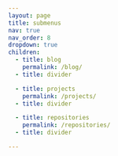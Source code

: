 ```yaml
---
layout: page
title: submenus
nav: true
nav_order: 8
dropdown: true
children:
  - title: blog
    permalink: /blog/
  - title: divider

  - title: projects
    permalink: /projects/
  - title: divider

  - title: repositories
    permalink: /repositories/
  - title: divider

---
```

